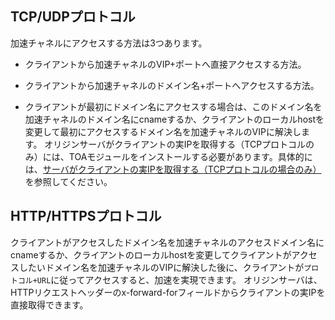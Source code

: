 ﻿## TCP/UDPプロトコル
加速チャネルにアクセスする方法は3つあります。
- クライアントから加速チャネルのVIP+ポートへ直接アクセスする方法。

- クライアントから加速チャネルのドメイン名+ポートへアクセスする方法。 

- クライアントが最初にドメイン名にアクセスする場合は、このドメイン名を加速チャネルのドメイン名にcnameするか、クライアントのローカルhostを変更して最初にアクセスするドメイン名を加速チャネルのVIPに解決します。
オリジンサーバがクライアントの実IPを取得する（TCPプロトコルのみ）には、TOAモジュールをインストールする必要があります。具体的には、[サーバがクライアントの実IPを取得する（TCPプロトコルの場合のみ）](/document/product/608/14427)を参照してください。

## HTTP/HTTPSプロトコル
クライアントがアクセスしたドメイン名を加速チャネルのアクセスドメイン名にcnameするか、クライアントのローカルhostを変更してクライアントがアクセスしたいドメイン名を加速チャネルのVIPに解決した後に、クライアントが`プロトコル+URL`に従ってアクセスすると、加速を実現できます。
オリジンサーバは、HTTPリクエストヘッダーのx-forward-forフィールドからクライアントの実IPを直接取得できます。
